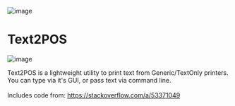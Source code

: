 ![image](https://github.com/DJFPaul/Text2POS/assets/35642602/fd649405-6d2d-43f1-b819-2b8c751b4c78)

# Text2POS 

![image](https://github.com/DJFPaul/Text2POS/assets/35642602/03c359d5-bde8-434f-935a-b414644cfe5a)

Text2POS is a lightweight utility to print text from Generic/TextOnly printers. <br>
You can type via it's GUI, or pass text via command line. <br>
<br>
Includes code from: https://stackoverflow.com/a/53371049 <br>
